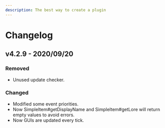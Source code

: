 ```yaml
---
description: The best way to create a plugin
---
```


# Changelog

## v4.2.9 - 2020/09/20

### Removed

* Unused update checker.

### Changed

* Modified some event priorities.
* Now SimpleItem\#getDisplayName and SimpleItem\#getLore will return empty values to avoid errors.
* Now GUIs are updated every tick.



